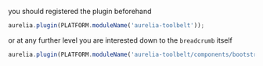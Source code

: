 
you should registered the plugin beforehand

```js
aurelia.plugin(PLATFORM.moduleName('aurelia-toolbelt'));
```
or at any further level you are interested down to the ```breadcrumb``` itself
```js
aurelia.plugin(PLATFORM.moduleName('aurelia-toolbelt/components/bootstrap/breadcrumb'));
```